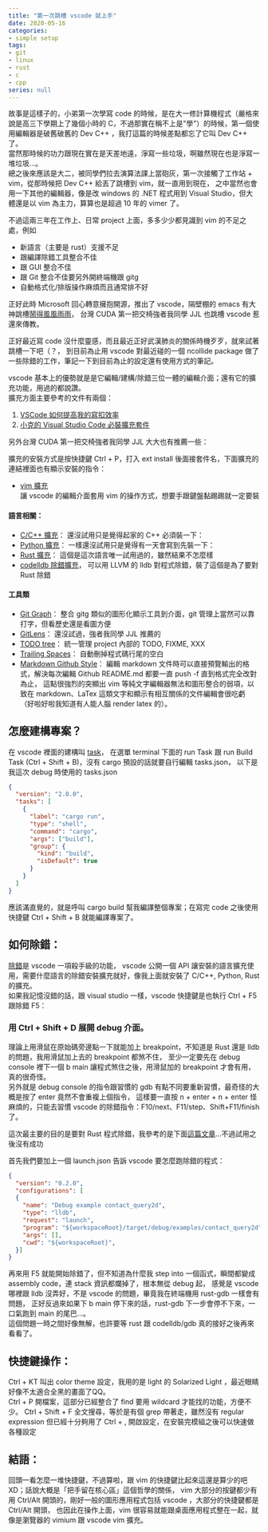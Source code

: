 ```yaml
---
title: "第一次跳槽 vscode 就上手"
date: 2020-05-16
categories:
- simple setup
tags:
- git
- linux
- rust
- c
- cpp
series: null
---
```


故事是這樣子的，小弟第一次學寫 code 的時候，是在大一修計算機程式（嚴格來說是高三下學期上了幾個小時的 C，不過那實在稱不上是"學"）的時候，第一個使用編輯器是破舊破舊的 Dev C++ ，我打這篇的時候差點都忘了它叫 Dev C++ 了。  
當然那時候的功力跟現在實在是天差地遠，淨寫一些垃圾，啊雖然現在也是淨寫一堆垃圾…。  
總之後來應該是大二，被同學們拉去演算法課上當砲灰，第一次接觸了工作站 + vim，從那時候把 Dev C++ 給丟了跳槽到 vim，就一直用到現在，
之中當然也會用一下其他的編輯器，像是改 windows 的 .NET 程式用到 Visual Studio，但大體還是以 vim 為主力，算算也是超過 10 年的 vimer 了。  

不過這兩三年在工作上、日常 project 上面，多多少少都見識到 vim 的不足之處，例如
* 新語言（主要是 rust）支援不足
* 跟編譯除錯工具整合不佳
* 跟 GUI 整合不佳
* 跟 Git 整合不佳要另外開終端機跟 gitg
* 自動格式化/排版操作麻煩而且通常排不好

正好此時 Microsoft 回心轉意擁抱開源，推出了 vscode，隔壁棚的 emacs 有大神跳槽[鬧得風風雨雨]( https://gist.github.com/kuanyui/11be51ee7894a9f01ce438a97dcffcb6)，
台灣 CUDA 第一把交椅強者我同學 JJL 也跳槽 vscode 惹還來傳教。  
<!--more-->

正好最近寫 code 沒什麼靈感，而且最近正好武漢肺炎的關係時機歹歹，就來試著跳槽一下吧（？，
到目前為止用 vscode 對最近碰的一個 ncollide package 做了一些除錯的工作，筆記一下到目前為止的設定還有使用方式的筆記。  

vscode 基本上的優勢就是是它編輯/建構/除錯三位一體的編輯介面；還有它的擴充功能，用過的都說讚。  
擴充方面主要參考的文件有兩個：

1. [VSCode 如何提高我的寫扣效率](https://larrylu.blog/vscode-tips-fe3320f9032a)
2. [小克的 Visual Studio Code 必裝擴充套件](https://blog.goodjack.tw/2018/03/visual-studio-code-extensions.html)

另外台灣 CUDA 第一把交椅強者我同學 JJL 大大也有推薦一些：  

擴充的安裝方式是按快捷鍵 Ctrl + P，打入 ext install 後面接套件名，下面擴充的連結裡面也有顯示安裝的指令：  

* [vim 擴充]( https://marketplace.visualstudio.com/items?itemName=vscodevim.vim)  
讓 vscode 的編輯介面套用 vim 的操作方式，想要手跟鍵盤黏踢踢就一定要裝  

#### 語言相關：  
* [C/C++ 擴充](https://marketplace.visualstudio.com/items?itemName=ms-vscode.cpptools)：
還沒試用只是覺得起家的 C++ 必須裝一下：  
* [Python 擴充]( https://marketplace.visualstudio.com/items?itemName=ms-python.python)：
一樣還沒試用只是覺得有一天會寫到先裝一下：  
* [Rust 擴充](https://marketplace.visualstudio.com/items?itemName=rust-lang.rust)：
這個是這次語言唯一試用過的，雖然結果不怎麼樣  
* [codelldb 除錯擴充](https://marketplace.visualstudio.com/items?itemName=vadimcn.vscode-lldb)，
可以用 LLVM 的 lldb 對程式除錯，裝了這個是為了要對 Rust 除錯   

#### 工具類
* [Git Graph]( https://marketplace.visualstudio.com/items?itemName=mhutchie.git-graph)：
整合 gitg 類似的圖形化顯示工具到介面，git 管理上當然可以靠打字，但看歷史還是看圖方便  
* [GitLens]( https://marketplace.visualstudio.com/items?itemName=eamodio.gitlens)：
還沒試過，強者我同學 JJL 推薦的  
* [TODO tree]( https://marketplace.visualstudio.com/items?itemName=Gruntfuggly.todo-tree)：
統一管理 project 內部的 TODO, FIXME, XXX  
* [Trailing Spaces]( https://marketplace.visualstudio.com/items?itemName=shardulm94.trailing-spaces)：
自動刪掉程式碼行尾的空白  
* [Markdown Github Style]( https://marketplace.visualstudio.com/items?itemName=bierner.markdown-preview-github-styles)：
編輯 markdown 文件時可以直接預覽輸出的格式，解決每次編輯 Github README.md 都要一直 push -f 直到格式完全改對為止，
這點很強烈的突顯出 vim 等純文字編輯器無法和圖形整合的弱項，以致在 markdown、LaTex 這類文字和顯示有相互關係的文件編輯會很吃虧
（好啦好啦我知道有人能人腦 render latex 的）。  

## 怎麼建構專案？  
在 vscode 裡面的建構叫 [task]( https://code.visualstudio.com/docs/editor/tasks)，
在選單 terminal 下面的 run Task 跟 run Build Task (Ctrl + Shift + B)，沒有 cargo 預設的話就要自行編輯 tasks.json，
以下是我這次 debug 時使用的 tasks.json  
```json
{
  "version": "2.0.0",
  "tasks": [
    {
      "label": "cargo run",
      "type": "shell",
      "command": "cargo",
      "args": ["build"],
      "group": {
        "kind": "build",
        "isDefault": true
      }
    }
  ]
}
```
應該滿直覺的，就是呼叫 cargo build 幫我編譯整個專案；在寫完 code 之後使用快捷鍵 Ctrl + Shift + B 就能編譯專案了。  

## 如何除錯：  
[除錯](https://code.visualstudio.com/docs/editor/debugging)是 vscode 一項殺手級的功能，
vscode 公開一個 API 讓安裝的語言擴充使用，需要什麼語言的除錯安裝擴充就好，像我上面就安裝了 C/C++, Python, Rust 的擴充。  
如果我記憶沒錯的話，跟 visual studio 一樣，vscode 快捷鍵是也執行 Ctrl + F5 跟除錯 F5：  

### 用 Ctrl + Shift + D 展開 debug 介面。  
理論上用滑鼠在原始碼旁邊點一下就能加上 breakpoint，不知道是 Rust 還是 lldb 的問題，我用滑鼠加上去的 breakpoint 都煞不住，
至少一定要先在 debug console 裡下一個 b main 讓程式煞住之後，用滑鼠加的 breakpoint 才會有用，真的很奇怪。  
另外就是 debug console 的指令跟習慣的 gdb 有點不同要重新習慣，最奇怪的大概是按了 enter 竟然不會重複上個指令，
這樣要一直按 n + enter + n + enter 怪麻煩的，只能去習慣 vscode 的除錯指令：F10/next、F11/step、Shift+F11/finish 了。  

這次最主要的目的是要對 Rust 程式除錯，我參考的是下面[這篇文章](https://www.forrestthewoods.com/blog/how-to-debug-rust-with-visual-studio-code/)…不過試用之後沒有成功  

首先我們要加上一個 launch.json 告訴 vscode 要怎麼跑除錯的程式：  
```json
{
  "version": "0.2.0",
  "configurations": [
  {
    "name": "Debug example contact_query2d",
    "type": "lldb",
    "request": "launch",
    "program": "${workspaceRoot}/target/debug/examples/contact_query2d",
    "args": [],
    "cwd": "${workspaceRoot}",
  }]
}
```
再來用 F5 就能開始除錯了，但不知道為什麼我 step into 一個函式，瞬間都變成 assembly code，連 stack 資訊都爛掉了，根本無從 debug 起，
感覺是 vscode 哪裡跟 lldb 沒弄好，不是 vscode 的問題，畢竟我在終端機用 rust-gdb 一樣會有問題，
正好反過來如果下 b main 停下來的話，rust-gdb 下一步會停不下來，一口氣跑到 main 的尾巴…。  
這個問題一時之間好像無解，也許要等 rust 跟 codelldb/gdb 真的接好之後再來看看了。  

## 快捷鍵操作：  
Ctrl + KT 叫出 color theme 設定，我用的是 light 的 Solarized Light ，最近眼睛好像不太適合全黑的畫面了QQ。  
Ctrl + P 開檔案，這部分已經整合了 find 要用 wildcard 才能找的功能，方便不少。
Ctrl + Shift + F 全文搜尋，等於是有個 grep 帶著走，雖然沒有 regular expression 但已經十分夠用了
Ctrl + , 開啟設定，在安裝完模組之後可以快速做各種設定

## 結語：
回頭一看怎麼一堆快捷鍵，不過算啦，跟 vim 的快捷鍵比起來這還是算少的吧XD；話說大概是「把手留在核心區」這個哲學的關係，
vim 大部分的按鍵都少有用 Ctrl/Alt 開頭的，剛好一般的圖形應用程式包括 vscode ，大部分的快捷鍵都是 Ctrl/Alt 開頭，
也因此在操作上面，vim 很容易就能跟桌面應用程式整在一起，就像是瀏覽器的 vimium 跟 vscode vim 擴充。  

